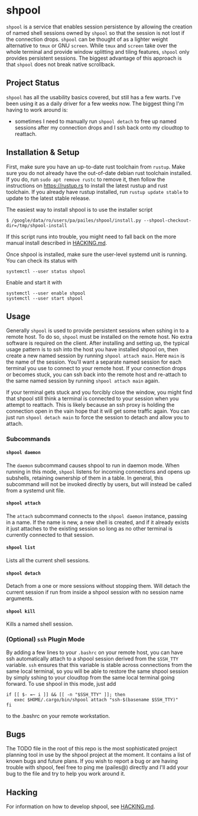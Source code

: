 # shpool

`shpool` is a service that enables session persistence by allowing the
creation of named shell sessions owned by `shpool` so that the session
is not lost if the connection drops. `shpool` can be thought of as a lighter
weight alternative to `tmux` or GNU `screen`. While `tmux` and `screen` take over
the whole terminal and provide window splitting and tiling features, `shpool`
only provides persistent sessions. The biggest advantage of this approach is
that `shpool` does not break native scrollback.

## Project Status

`shpool` has all the usability basics covered, but still has a few
warts. I've been using it as a daily driver for a few weeks now.
The biggest thing I'm having to work around is:
- sometimes I need to manually run `shpool detach` to free up
  named sessions after my connection drops and I ssh back onto
  my cloudtop to reattach.

## Installation & Setup

First, make sure you have an up-to-date rust toolchain from `rustup`.
Make sure you do not already have the out-of-date debian rust toolchain
installed. If you do, run `sudo apt remove rustc` to remove it, then
follow the instructions on https://rustup.rs to install the latest
rustup and rust toolchain. If you already have rustup installed, run
`rustup update stable` to update to the latest stable release.

The easiest way to install shpool is to use the installer script

```
$ /google/data/ro/users/pa/pailes/shpool/install.py --shpool-checkout-dir=/tmp/shpool-install
```

If this script runs into trouble, you might need to fall back on the more
manual install described in [HACKING.md](./HACKING.md).

Once shpool is installed, make sure the user-level systemd unit is
running. You can check its status with

```
systemctl --user status shpool
```

Enable and start it with

```
systemctl --user enable shpool
systemctl --user start shpool
```

## Usage

Generally `shpool` is used to provide persistent sessions when
sshing in to a remote host. To do so, `shpool` must be installed
on the remote host. No extra software is required on the client.
After installing and setting up, the typical usage pattern
is to ssh into the host you have installed shpool on, then create
a new named session by running `shpool attach main`. Here `main`
is the name of the session. You'll want a separate named session
for each terminal you use to connect to your remote host. If your
connection drops or becomes stuck, you can ssh back into the remote
host and re-attach to the same named session by running `shpool attach main`
again.

If your terminal gets stuck and you forcibly close the window, you
might find that shpool still think a terminal is connected to
your session when you attempt to reattach. This is likely because
an ssh proxy is holding the connection open in the vain hope that
it will get some traffic again. You can just run `shpool detach main`
to force the session to detach and allow you to attach.

### Subcommands

#### `shpool daemon`

The `daemon` subcommand causes shpool to run in daemon mode. When running in
this mode, `shpool` listens for incoming connections and opens up subshells,
retaining ownership of them in a table. In general, this subcommand will not
be invoked directly by users, but will instead be called from a systemd unit
file.

#### `shpool attach`

The `attach` subcommand connects to the `shpool daemon` instance, passing in a
name. If the name is new, a new shell is created, and if it already exists it
just attaches to the existing session so long as no other terminal is currently
connected to that session.

#### `shpool list`

Lists all the current shell sessions.

#### `shpool detach`

Detach from a one or more sessions without stopping them.
Will detach the current session if run from inside a shpool
session with no session name arguments.

#### `shpool kill`

Kills a named shell session.

### (Optional) `ssh` Plugin Mode

By adding a few lines to your `.bashrc` on your remote host, you can have ssh
automatically attach to a shpool session derived from the `$SSH_TTY` variable.
`ssh` ensures that this variable is stable across connections from the same
local terminal, so you will be able to restore the same shpool session by
simply sshing to your cloudtop from the same local terminal going forward.
To use shpool in this mode, just add

```
if [[ $- =~ i ]] && [[ -n "$SSH_TTY" ]]; then
   exec $HOME/.cargo/bin/shpool attach "ssh-$(basename $SSH_TTY)"
fi
```

to the .bashrc on your remote workstation.

## Bugs

The TODO file in the root of this repo is the most sophisticated project
planning tool in use by the shpool project at the moment. It contains
a list of known bugs and future plans. If you wish to report a bug or
are having trouble with shpool, feel free to ping me (pailes@) directly
and I'll add your bug to the file and try to help you work around it.

## Hacking

For information on how to develop shpool, see [HACKING.md](./HACKING.md).
